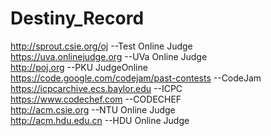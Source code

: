 # Destiny_Record

http://sprout.csie.org/oj --Test Online Judge  
https://uva.onlinejudge.org --UVa Online Judge  
http://poj.org --PKU JudgeOnline  
https://code.google.com/codejam/past-contests --CodeJam  
https://icpcarchive.ecs.baylor.edu --ICPC  
https://www.codechef.com --CODECHEF  
http://acm.csie.org --NTU Online Judge  
http://acm.hdu.edu.cn --HDU Online Judge
